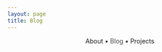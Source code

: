 ```yaml
---
layout: page
title: Blog
---
```


<section>
	<div style="text-align: center;">
		<span class="hlink " onclick="window.location='/whoami/'">About</span> • 
		<span class="hlink " onclick="window.location='/whoami/blog'" style="color: rgba(0, 0, 0, 0.7)">Blog</span> • 
		<span class="hlink " onclick="window.location='/whoami/projects'">Projects</span>
	</div>
	<div></div>
</section>

<!--section>
	<div class="title">
		Sorry for inconvinienece. Site is under reconstruction. To see some of old blogs <a href="https://www.kaggle.com/l0new0lf/machine-learning-data-science-bookmarks">check this link</a>
	</div>
</section -->

<section>
	<!-- 
	<h3 class="code">Deep Learning with Flax</h3>
	{% for post in site.posts %}
		{% for c in post.categories %}
			{% if c == 'Flax' %}

			<ul>
				<li>
					<div class="post-date code">
						<span>{{ post.date | date: "%b %d" }}</span>
					</div>
					<div class="title">
						<a href="{{ post.url | prepend: site.baseurl | prepend: site.url }}">{{ post.title }}</a>
					</div>
				</li>
			</ul>
			
			{% endif %}
		{% endfor %}
	{% endfor %}
	--> 
	

	<h3 class="code">Statistics</h3>
	{% for post in site.posts %}
		{% for c in post.categories %}
			{% if c == 'Statistics' %}

			<ul>
				<li>
					<div class="post-date code">
						<span>{{ post.date | date: "%b %d" }}</span>
					</div>
					<div class="title">
						<a href="{{ post.url | prepend: site.baseurl | prepend: site.url }}">{{ post.title }}</a>
					</div>
				</li>
			</ul>
			
			{% endif %}
		{% endfor %}
	{% endfor %}

	<h3 class="code">WebGL</h3>
	{% for post in site.posts %}
		{% for c in post.categories %}
			{% if c == 'WebGL' %}

			<ul>
				<li>
					<div class="post-date code">
						<span>{{ post.date | date: "%b %d" }}</span>
					</div>
					<div class="title">
						<a href="{{ post.url | prepend: site.baseurl | prepend: site.url }}">{{ post.title }}</a>
					</div>
				</li>
			</ul>
			
			{% endif %}
		{% endfor %}
	{% endfor %}

	<h3 class="code">Reinforcement Learning</h3>
	{% for post in site.posts %}
		{% for c in post.categories %}
			{% if c == 'Reinforcement Learning' %}

			<ul>
				<li>
					<div class="post-date code">
						<span>{{ post.date | date: "%b %d" }}</span>
					</div>
					<div class="title">
						<a href="{{ post.url | prepend: site.baseurl | prepend: site.url }}">{{ post.title }}</a>
					</div>
				</li>
			</ul>
			
			{% endif %}
		{% endfor %}
	{% endfor %}

	
	<h3 class="code">Personal</h3>
	{% for post in site.posts %}
		{% for c in post.categories %}
			{% if c == 'Personal' %}

			<ul>
				<li>
					<div class="post-date code">
						<span>{{ post.date | date: "%b %d" }}</span>
					</div>
					<div class="title">
						<a href="{{ post.url | prepend: site.baseurl | prepend: site.url }}">{{ post.title }}</a>
					</div>
				</li>
			</ul>
			
			{% endif %}
		{% endfor %}
	{% endfor %}
	
	
	<!-- 
	<h3 class="code">DSA (Leetcode)</h3>
	{% for post in site.posts %}
		{% for c in post.categories %}
			{% if c == 'dsa' %}

			<ul>
				<li>
					<div class="post-date code">
						<span>{{ post.date | date: "%b %d" }}</span>
					</div>
					<div class="title">
						<a href="{{ post.url | prepend: site.baseurl | prepend: site.url }}">{{ post.title }}</a>
					</div>
				</li>
			</ul>
			
			{% endif %}
		{% endfor %}
	{% endfor %}
	-->
	
	<!--
	<h3 class="code">Flutter</h3>
	{% for post in site.posts %}
		{% for c in post.categories %}
			{% if c == 'flutter' %}

			<ul>
				<li>
					<div class="post-date code">
						<span>{{ post.date | date: "%b %d" }}</span>
					</div>
					<div class="title">
						<a href="{{ post.url | prepend: site.baseurl | prepend: site.url }}">{{ post.title }}</a>
					</div>
				</li>
			</ul>
			
			{% endif %}
		{% endfor %}
	{% endfor %}
	-->

	<!--
	<h3 class="code">Miscellaneous</h3>
	{% for post in site.posts %}
		{% for c in post.categories %}
			{% if c == 'Misc' %}

			<ul>
				<li>
					<div class="post-date code">
						<span>{{ post.date | date: "%b %d" }}</span>
					</div>
					<div class="title">
						<a href="{{ post.url | prepend: site.baseurl | prepend: site.url }}">{{ post.title }}</a>
					</div>
				</li>
			</ul>
			
			{% endif %}
		{% endfor %}
	{% endfor %}
	-->

</section>

<!-- section>
	{% for post in site.posts %}
		{% unless post.next %}
			<h3 class="code">{{ post.date | date: '%Y' }}</h3>
		{% else %}
			{% capture year %}{{ post.date | date: '%Y' }}{% endcapture %}
			{% capture nyear %}{{ post.next.date | date: '%Y' }}{% endcapture %}
			{% if year != nyear %}
				<h3 class="code">{{ post.date | date: '%Y' }}</h3>
			{% endif %}
		{% endunless %}

		<ul>
			<li>
				<div class="post-date code">
					<span>{{ post.date | date: "%b %d" }}</span>
				</div>
				<div class="title">
					<a href="{{ post.url | prepend: site.baseurl | prepend: site.url }}">{{ post.title }}</a>
				</div>
			</li>
		</ul>
	{% endfor %}
</section -->


